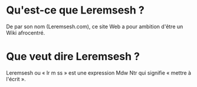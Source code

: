 <!-- TITLE: Leremsesh -->
<!-- SUBTITLE: Présentation de Leremsesh -->

# Qu'est-ce que Leremsesh ?
De par son nom (Leremsesh.com), ce site Web a pour ambition d'être un Wiki afrocentré.
# Que veut dire Leremsesh ?
Leremsesh ou « lr m ss » est une expression Mdw Ntr qui signifie « mettre à l'écrit ».